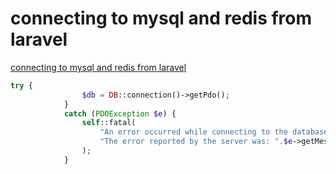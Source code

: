 # connecting to mysql and redis from laravel

[connecting to mysql and redis from laravel](https://aregsar.com/blog/2020/connecting-to-mysql-and-redis-from-laravel)

```php
try {
                $db = DB::connection()->getPdo();
            }
            catch (PDOException $e) {
                self::fatal(
                    "An error occurred while connecting to the database. ".
                    "The error reported by the server was: ".$e->getMessage()
                );
            }
```
